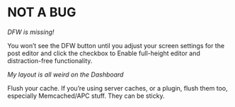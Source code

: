 # NOT A BUG

_DFW is missing!_

You won’t see the DFW button until you adjust your screen settings for the post editor and click the checkbox to Enable full-height editor and distraction-free functionality.

_My layout is all weird on the Dashboard_

Flush your cache. If you’re using server caches, or a plugin, flush them too, especially Memcached/APC stuff. They can be sticky.